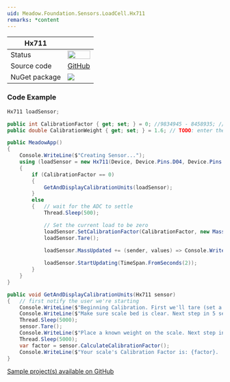 ```yaml
---
uid: Meadow.Foundation.Sensors.LoadCell.Hx711
remarks: *content
---
```


| Hx711 | |
|--------|--------|
| Status | <img src="https://img.shields.io/badge/Working-brightgreen" style="width: auto; height: -webkit-fill-available;" /> |
| Source code | [GitHub](https://github.com/WildernessLabs/Meadow.Foundation/tree/master/Source/Meadow.Foundation.Peripherals/Sensors.LoadCell.Hx711) |
| NuGet package | <a href="https://www.nuget.org/packages/Meadow.Foundation.Sensors.LoadCell.Hx711/" target="_blank"><img src="https://img.shields.io/nuget/v/Meadow.Foundation.Sensors.LoadCell.Hx711.svg?label=Meadow.Foundation.Sensors.LoadCell.Hx711" /></a> |

### Code Example

```csharp
Hx711 loadSensor;

public int CalibrationFactor { get; set; } = 0; //9834945 - 8458935; // TODO: change this based on your scale (using the method provided below)
public double CalibrationWeight { get; set; } = 1.6; // TODO: enter the known-weight (in units below) you used in calibration

public MeadowApp()
{
    Console.WriteLine($"Creating Sensor...");
    using (loadSensor = new Hx711(Device, Device.Pins.D04, Device.Pins.D03))
    {
        if (CalibrationFactor == 0)
        {
            GetAndDisplayCalibrationUnits(loadSensor);
        }
        else
        {   // wait for the ADC to settle
            Thread.Sleep(500);

            // Set the current load to be zero
            loadSensor.SetCalibrationFactor(CalibrationFactor, new Mass(CalibrationWeight, Mass.UnitType.Grams));
            loadSensor.Tare();

            loadSensor.MassUpdated += (sender, values) => Console.WriteLine($"Mass is now returned {values.New.Grams:N2}g");
      
            loadSensor.StartUpdating(TimeSpan.FromSeconds(2));
        }
    }
}

public void GetAndDisplayCalibrationUnits(Hx711 sensor)
{   // first notify the user we're starting
    Console.WriteLine($"Beginning Calibration. First we'll tare (set a zero).");
    Console.WriteLine($"Make sure scale bed is clear. Next step in 5 seconds...");
    Thread.Sleep(5000);
    sensor.Tare();
    Console.WriteLine($"Place a known weight on the scale. Next step in 5 seconds...");
    Thread.Sleep(5000);
    var factor = sensor.CalculateCalibrationFactor();
    Console.WriteLine($"Your scale's Calibration Factor is: {factor}.  Enter this into the code for future use.");
}

```

[Sample project(s) available on GitHub](https://github.com/WildernessLabs/Meadow.Foundation/tree/master/Source/Meadow.Foundation.Peripherals/Sensors.LoadCell.Hx711/Samples/Sensors.LoadCell.Hx711_Sample)


